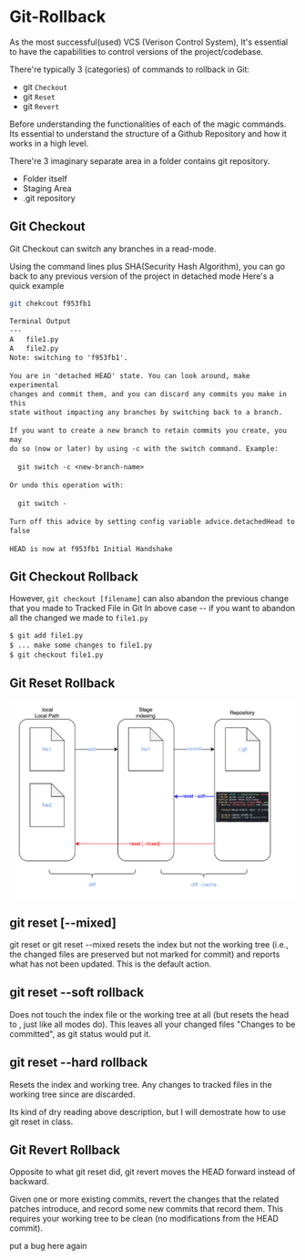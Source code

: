 # Git-Rollback

As the most successful(used) VCS (Verison Control System), It's essential to have the capabilities to control versions of the project/codebase. 

There're typically 3 (categories) of commands to rollback in Git:

* git `Checkout`
* git `Reset`
* git `Revert`

Before understanding the functionalities of each of the magic commands. Its essential to understand the structure of a Github Repository and how it works in a high level.

There're 3 imaginary separate area in a folder contains git repository.

* Folder itself
* Staging Area
* .git repository


Git Checkout
---
Git Checkout can switch any branches in a read-mode. 

Using the command lines plus SHA(Security Hash Algorithm), you can go back to any previous version of the project in detached mode
Here's a quick example


```bash
git chekcout f953fb1
```

```
Terminal Output
---
A	file1.py
A	file2.py
Note: switching to 'f953fb1'.

You are in 'detached HEAD' state. You can look around, make experimental
changes and commit them, and you can discard any commits you make in this
state without impacting any branches by switching back to a branch.

If you want to create a new branch to retain commits you create, you may
do so (now or later) by using -c with the switch command. Example:

  git switch -c <new-branch-name>

Or undo this operation with:

  git switch -

Turn off this advice by setting config variable advice.detachedHead to false

HEAD is now at f953fb1 Initial Handshake
```

## Git Checkout Rollback
However, `git checkout [filename]` can also abandon the previous change that you made to Tracked File in Git
In above case -- if you want to abandon all the changed we made to `file1.py `

```bash
$ git add file1.py    
$ ... make some changes to file1.py
$ git checkout file1.py
```

Git Reset Rollback
---

![](./Asset/Git-Staging.png)
## git reset [--mixed] 

git reset or git reset --mixed resets the index but not the working tree (i.e., the changed files are preserved but not marked for
 commit) and reports what has not been updated. This is the default action.

## git reset --soft rollback
Does not touch the index file or the working tree at all (but resets the head to <commit>, just like
all modes do). This leaves all your changed files "Changes to be committed", as git status would put
it.

## git reset --hard rollback
Resets the index and working tree. Any changes to tracked files in the working tree since <commit> are
discarded.

Its kind of dry reading above description, but I will demostrate how to use git reset in class.

Git Revert Rollback
---
Opposite to what git reset did, git revert moves the HEAD forward instead of backward.

Given one or more existing commits, revert the changes that the related patches introduce, and record some new
commits that record them. This requires your working tree to be clean (no modifications from the HEAD commit).

put a bug here again
